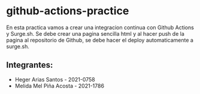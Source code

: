# github-actions-practice
En esta practica vamos a crear una integracion continua con Github Actions y Surge.sh. Se debe crear una pagina sencilla html y al hacer push de la pagina al repositorio de Github, se debe hacer el deploy automaticamente a surge.sh.
<h2>Integrantes: </h2>
  <ul>
    <li>Heger Arias Santos - 2021-0758</li>
    <li>Melida Mel Piña Acosta - 2021-1786 </li>
  </ul>
  
